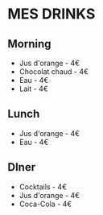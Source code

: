 # MES DRINKS

## Morning
- Jus d'orange - 4€
- Chocolat chaud - 4€
- Eau - 4€
- Lait - 4€

## Lunch
- Jus d'orange - 4€
- Eau - 4€

## DIner
- Cocktails - 4€
- Jus d'orange - 4€
- Coca-Cola - 4€
